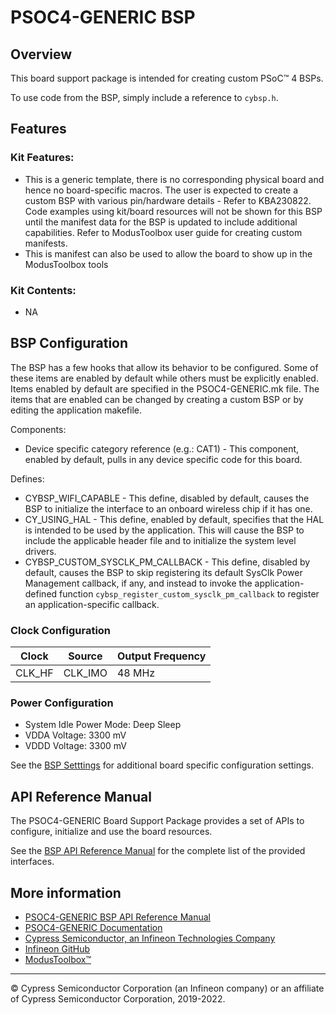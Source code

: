 # PSOC4-GENERIC BSP

## Overview

This board support package is intended for creating custom PSoC™ 4 BSPs.



To use code from the BSP, simply include a reference to `cybsp.h`.

## Features

### Kit Features:

* This is a generic template, there is no corresponding physical board and hence no board-specific macros. The user is expected to create a custom BSP with various pin/hardware details - Refer to KBA230822. Code examples using kit/board resources will not be shown for this BSP until the manifest data for the BSP is updated to include additional capabilities. Refer to ModusToolbox user guide for creating custom manifests.
* This is manifest can also be used to allow the board to show up in the ModusToolbox tools

### Kit Contents:

* NA

## BSP Configuration

The BSP has a few hooks that allow its behavior to be configured. Some of these items are enabled by default while others must be explicitly enabled. Items enabled by default are specified in the PSOC4-GENERIC.mk file. The items that are enabled can be changed by creating a custom BSP or by editing the application makefile.

Components:
* Device specific category reference (e.g.: CAT1) - This component, enabled by default, pulls in any device specific code for this board.

Defines:
* CYBSP_WIFI_CAPABLE - This define, disabled by default, causes the BSP to initialize the interface to an onboard wireless chip if it has one.
* CY_USING_HAL - This define, enabled by default, specifies that the HAL is intended to be used by the application. This will cause the BSP to include the applicable header file and to initialize the system level drivers.
* CYBSP_CUSTOM_SYSCLK_PM_CALLBACK - This define, disabled by default, causes the BSP to skip registering its default SysClk Power Management callback, if any, and instead to invoke the application-defined function `cybsp_register_custom_sysclk_pm_callback` to register an application-specific callback.

### Clock Configuration

| Clock    | Source    | Output Frequency |
|----------|-----------|------------------|
| CLK_HF   | CLK_IMO   | 48 MHz           |

### Power Configuration

* System Idle Power Mode: Deep Sleep
* VDDA Voltage: 3300 mV
* VDDD Voltage: 3300 mV

See the [BSP Setttings][settings] for additional board specific configuration settings.

## API Reference Manual

The PSOC4-GENERIC Board Support Package provides a set of APIs to configure, initialize and use the board resources.

See the [BSP API Reference Manual][api] for the complete list of the provided interfaces.

## More information
* [PSOC4-GENERIC BSP API Reference Manual][api]
* [PSOC4-GENERIC Documentation](https://github.com/infineon/TARGET_PSOC4-GENERIC)
* [Cypress Semiconductor, an Infineon Technologies Company](http://www.cypress.com)
* [Infineon GitHub](https://github.com/infineon)
* [ModusToolbox™](https://www.cypress.com/products/modustoolbox-software-environment)

[api]: https://infineon.github.io/TARGET_PSOC4-GENERIC/html/modules.html
[settings]: https://infineon.github.io/TARGET_PSOC4-GENERIC/html/md_bsp_settings.html

---
© Cypress Semiconductor Corporation (an Infineon company) or an affiliate of Cypress Semiconductor Corporation, 2019-2022.